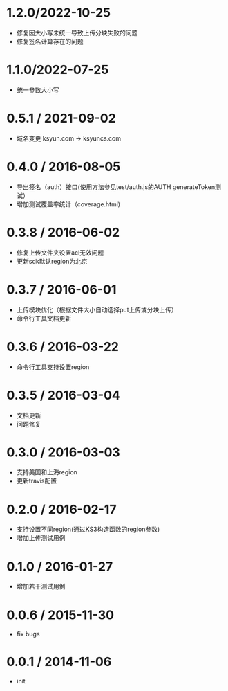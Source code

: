 1.2.0/2022-10-25
================
- 修复因大小写未统一导致上传分块失败的问题
- 修复签名计算存在的问题

1.1.0/2022-07-25
================

- 统一参数大小写

0.5.1 / 2021-09-02
==================

* 域名变更 ksyun.com -> ksyuncs.com

0.4.0 / 2016-08-05
==================

* 导出签名（auth）接口(使用方法参见test/auth.js的AUTH generateToken测试）
* 增加测试覆盖率统计（coverage.html)

0.3.8 / 2016-06-02
==================

* 修复上传文件夹设置acl无效问题
* 更新sdk默认region为北京

0.3.7 / 2016-06-01
==================

* 上传模块优化（根据文件大小自动选择put上传或分块上传）
* 命令行工具文档更新

0.3.6 / 2016-03-22
==================

* 命令行工具支持设置region

0.3.5 / 2016-03-04
==================

* 文档更新
* 问题修复

0.3.0 / 2016-03-03
==================

* 支持美国和上海region
* 更新travis配置

0.2.0 / 2016-02-17
==================

* 支持设置不同region(通过KS3构造函数的region参数)
* 增加上传测试用例

0.1.0 / 2016-01-27
==================

* 增加若干测试用例

0.0.6 / 2015-11-30
==================

* fix bugs

0.0.1 / 2014-11-06
==================

* init

